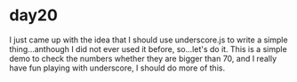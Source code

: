 # day20
I just came up with the idea that I should use underscore.js to write a simple thing...anthough I did not ever used it before, so...let's do it.
This is a simple demo to check the numbers whether they are bigger than 70, and I really have fun playing with underscore, I should do more of this.
